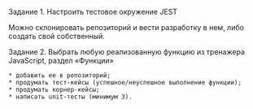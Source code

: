 Задание 1. Настроить тестовое окружение JEST


Можно склонировать репозиторий и вести разработку в нем, либо создать свой собственный.


Задание 2. Выбрать любую реализованную функцию из тренажера JavaScript, раздел «Функции»

    * добавить ее в репозиторий;
    * продумать тест-кейсы (успешное/неуспешное выполнение функции);
    * продумать корнер-кейсы; 
    * написать unit-тесты (минимум 3).
